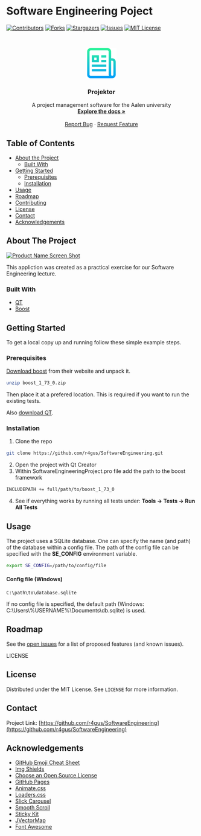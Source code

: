 # Software Engineering Poject

<!-- PROJECT SHIELDS -->
<!--
*** I'm using markdown "reference style" links for readability.
*** Reference links are enclosed in brackets [ ] instead of parentheses ( ).
*** See the bottom of this document for the declaration of the reference variables
*** for contributors-url, forks-url, etc. This is an optional, concise syntax you may use.
*** https://www.markdownguide.org/basic-syntax/#reference-style-links
-->
[![Contributors][contributors-shield]][contributors-url]
[![Forks][forks-shield]][forks-url]
[![Stargazers][stars-shield]][stars-url]
[![Issues][issues-shield]][issues-url]
[![MIT License][license-shield]][license-url]



<!-- PROJECT LOGO -->
<br />
<p align="center">
  <a href="https://github.com/r4gus/SoftwareEngineering">
    <img src="images/logo.png" alt="Logo" width="80" height="80">
  </a>

  <h3 align="center">Projektor</h3>

  <p align="center">
    A project management software for the Aalen university
    <br />
    <a href="https://github.com/r4gus/SoftwareEngineering"><strong>Explore the docs »</strong></a>
    <br />
    <br />
    <a href="https://github.com/r4gus/SoftwareEngineering/issues">Report Bug</a>
    ·
    <a href="https://github.com/r4gus/SoftwareEngineering/issues">Request Feature</a>
  </p>
</p>



<!-- TABLE OF CONTENTS -->
## Table of Contents

* [About the Project](#about-the-project)
  * [Built With](#built-with)
* [Getting Started](#getting-started)
  * [Prerequisites](#prerequisites)
  * [Installation](#installation)
* [Usage](#usage)
* [Roadmap](#roadmap)
* [Contributing](#contributing)
* [License](#license)
* [Contact](#contact)
* [Acknowledgements](#acknowledgements)



<!-- ABOUT THE PROJECT -->
## About The Project

[![Product Name Screen Shot][product-screenshot]](https://example.com) <!-- screen shot of our program -->

This appliction was created as a practical exercise for our Software Engineering lecture.


### Built With
* [QT](https://www.qt.io) <!-- gui -->
* [Boost](https://www.boost.org) <!-- tests -->

<!-- GETTING STARTED -->
## Getting Started

To get a local copy up and running follow these simple example steps.

### Prerequisites
[Download boost](https://www.boost.org/users/download/) from their website and unpack it.
```Bash
unzip boost_1_73_0.zip
```
Then place it at a prefered location. This is required if you want to run the existing tests.

Also [download QT](https://www.qt.io/download-open-source).

### Installation

1. Clone the repo
```sh
git clone https://github.com/r4gus/SoftwareEngineering.git
```
2. Open the project with Qt Creator
3. Within SoftwareEngineeringProject.pro file add the path to the boost framework
```sh
INCLUDEPATH += full/path/to/boost_1_73_0
```
4. See if everything works by running all tests under: __Tools -> Tests -> Run All Tests__


<!-- USAGE EXAMPLES -->
## Usage

The project uses a SQLite database. One can specify the name (and path) of the database
within a config file. The path of the config file can be specified with the
__SE_CONFIG__ environment variable.
```Bash
export SE_CONFIG=/path/to/config/file
```

#### Config file (Windows)
```
C:\path\to\database.sqlite
```

If no config file is specified, the default path
(Windows: C:\Users\\%USERNAME%\Documents\db.sqlite) is used.

<!-- ROADMAP -->
## Roadmap

See the [open issues](https://github.com/r4gus/SoftwareEngineering/issues) for a list of proposed features (and known issues).



<!-- CONTRIBUTING
## Contributing

Contributions are what make the open source community such an amazing place to be learn, inspire, and create. Any contributions you make are **greatly appreciated**.

1. Fork the Project
2. Create your Feature Branch (`git checkout -b feature/AmazingFeature`)
3. Commit your Changes (`git commit -m 'Add some AmazingFeature'`)
4. Push to the Branch (`git push origin feature/AmazingFeature`)
5. Open a Pull Request
-->


LICENSE
## License

Distributed under the MIT License. See `LICENSE` for more information.


<!-- CONTACT -->
## Contact

Project Link: [https://github.com/r4gus/SoftwareEngineering](https://github.com/r4gus/SoftwareEngineering)



<!-- ACKNOWLEDGEMENTS -->
## Acknowledgements
* [GitHub Emoji Cheat Sheet](https://www.webpagefx.com/tools/emoji-cheat-sheet)
* [Img Shields](https://shields.io)
* [Choose an Open Source License](https://choosealicense.com)
* [GitHub Pages](https://pages.github.com)
* [Animate.css](https://daneden.github.io/animate.css)
* [Loaders.css](https://connoratherton.com/loaders)
* [Slick Carousel](https://kenwheeler.github.io/slick)
* [Smooth Scroll](https://github.com/cferdinandi/smooth-scroll)
* [Sticky Kit](http://leafo.net/sticky-kit)
* [JVectorMap](http://jvectormap.com)
* [Font Awesome](https://fontawesome.com)





<!-- MARKDOWN LINKS & IMAGES -->
<!-- https://www.markdownguide.org/basic-syntax/#reference-style-links -->

[contributors-shield]: https://img.shields.io/github/contributors/r4gus/SoftwareEngineering?style=flat-square
[contributors-url]: https://github.com/r4gus/SoftwareEngineering/graphs/contributors
[forks-shield]: https://img.shields.io/github/forks/r4gus/SoftwareEngineering?style=flat-square
[forks-url]: https://github.com/r4gus/SoftwareEngineering/network
[stars-shield]: https://img.shields.io/github/stars/r4gus/SoftwareEngineering?style=flat-square
[stars-url]: https://github.com/r4gus/SoftwareEngineering/stargazers
[issues-shield]: https://img.shields.io/github/issues/r4gus/SoftwareEngineering?style=flat-square
[issues-url]: https://github.com/r4gus/SoftwareEngineering/issues
[license-shield]: https://img.shields.io/github/license/r4gus/SoftwareEngineering?style=flat-square
[license-url]: https://github.com/r4gus/SoftwareEngineering/blob/master/LICENSE.txt
[product-screenshot]: images/screenshot.png
